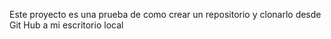 Este proyecto es una prueba de como crear un repositorio y clonarlo desde Git Hub a mi escritorio local
